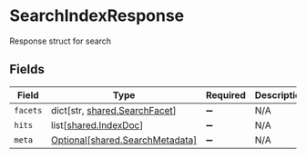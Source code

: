 # SearchIndexResponse

Response struct for search


## Fields

| Field                                                                        | Type                                                                         | Required                                                                     | Description                                                                  |
| ---------------------------------------------------------------------------- | ---------------------------------------------------------------------------- | ---------------------------------------------------------------------------- | ---------------------------------------------------------------------------- |
| `facets`                                                                     | dict[str, [shared.SearchFacet](undefined/models/shared/searchfacet.md)]      | :heavy_minus_sign:                                                           | N/A                                                                          |
| `hits`                                                                       | list[[shared.IndexDoc](undefined/models/shared/indexdoc.md)]                 | :heavy_minus_sign:                                                           | N/A                                                                          |
| `meta`                                                                       | [Optional[shared.SearchMetadata]](undefined/models/shared/searchmetadata.md) | :heavy_minus_sign:                                                           | N/A                                                                          |